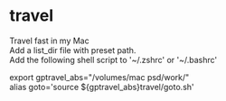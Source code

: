 # travel
Travel fast in my Mac  
Add a list_dir file with preset path.  
Add the following shell script to '~/.zshrc' or '~/.bashrc'  

export gptravel_abs="/volumes/mac psd/work/"  
alias goto='source ${gptravel_abs}travel/goto.sh'  

